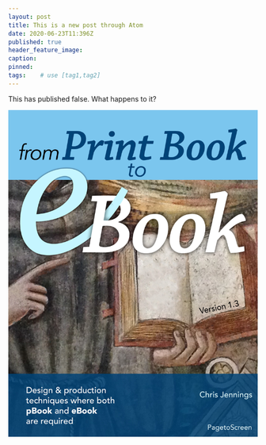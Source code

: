 ```yaml
---
layout: post
title: This is a new post through Atom
date: 2020-06-23T11:396Z
published: true
header_feature_image:
caption:
pinned:
tags:    # use [tag1,tag2]
---
```


This has published false. What happens to it?

[![My book](/uploads/cover13.jpg)](/uploads/cover13.jpg)
